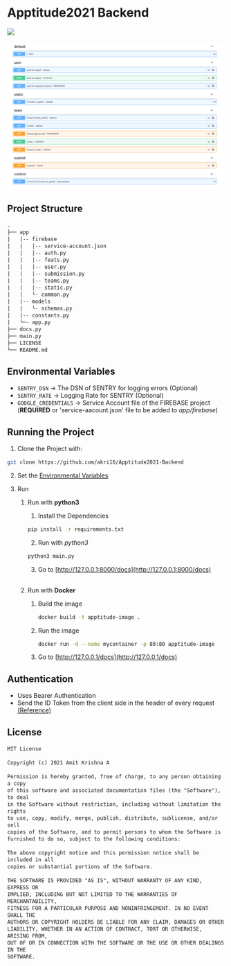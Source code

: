 # Apptitude2021 Backend

[![](https://img.shields.io/badge/Documentation-see%20docs-green?style=flat-square&logo=appveyor)](http://apptitude2021.herokuapp.com/docs)

![](https://github.com/akri16/Apptitude2021-Backend/blob/master/assets/docs.PNG)

## Project Structure
    .
    ├── app 
    |   |-- firebase
    |   |   |-- service-account.json
    |   |   |-- auth.py
    |   |   |-- feats.py
    |   |   |-- user.py
    |   |   |-- submission.py
    |   |   |-- teams.py
    |   |   |-- static.py
    |   |   └- common.py
    |   |-- models
    |   |   └- schemas.py
    |   |-- constants.py 
    |   └─- app.py          
    ├── docs.py                     
    ├── main.py                  
    ├── LICENSE
    └── README.md


## Environmental Variables

* `SENTRY_DSN` -> The DSN of SENTRY for logging errors (Optional)
* `SENTRY_RATE` -> Logging Rate for SENTRY (Optional)
* `GOOGLE_CREDENTIALS` -> Service Account file of the FIREBASE project (**REQUIRED** or 'service-aacount.json' file to be added to *app/firebase*)


## Running the Project
1. Clone the Project with:
```sh
git clone https://github.com/akri16/Apptitude2021-Backend
```

2. Set the [Environmental Variables](#Environmental--Variables)

3. Run
    1. Run with __python3__
        1. Install the Dependencies 
        ```sh
        pip install -r requirements.txt
        ```

        2. Run with *python3* 
        ```sh
        python3 main.py 
        ```
        3. Go to [http://127.0.0.1:8000/docs](http://127.0.0.1:8000/docs) <br/><br/>
    2. Run with __Docker__ 
        1. Build the image 
            ```sh
            docker build -t apptitude-image .
            ```
        2. Run the image
            ```sh
            docker run -d --name mycontainer -p 80:80 apptitude-image
            ```
        3. Go to [http://127.0.0.1/docs](http://127.0.0.1/docs)


## Authentication
- Uses Bearer Authentication
- Send the ID Token from the client side in the header of every request [(Reference)](https://firebase.google.com/docs/auth/admin/verify-id-tokens#android)

## License

    MIT License

    Copyright (c) 2021 Amit Krishna A

    Permission is hereby granted, free of charge, to any person obtaining a copy
    of this software and associated documentation files (the "Software"), to deal
    in the Software without restriction, including without limitation the rights
    to use, copy, modify, merge, publish, distribute, sublicense, and/or sell
    copies of the Software, and to permit persons to whom the Software is
    furnished to do so, subject to the following conditions:

    The above copyright notice and this permission notice shall be included in all
    copies or substantial portions of the Software.

    THE SOFTWARE IS PROVIDED "AS IS", WITHOUT WARRANTY OF ANY KIND, EXPRESS OR
    IMPLIED, INCLUDING BUT NOT LIMITED TO THE WARRANTIES OF MERCHANTABILITY,
    FITNESS FOR A PARTICULAR PURPOSE AND NONINFRINGEMENT. IN NO EVENT SHALL THE
    AUTHORS OR COPYRIGHT HOLDERS BE LIABLE FOR ANY CLAIM, DAMAGES OR OTHER
    LIABILITY, WHETHER IN AN ACTION OF CONTRACT, TORT OR OTHERWISE, ARISING FROM,
    OUT OF OR IN CONNECTION WITH THE SOFTWARE OR THE USE OR OTHER DEALINGS IN THE
    SOFTWARE.